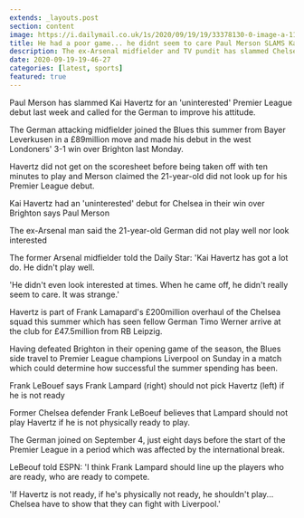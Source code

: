 ```yaml
---
extends: _layouts.post
section: content
image: https://i.dailymail.co.uk/1s/2020/09/19/19/33378130-0-image-a-11_1600540933095.jpg 
title: He had a poor game... he didnt seem to care Paul Merson SLAMS Kai Havertz for his Chelsea debut 
description: The ex-Arsenal midfielder and TV pundit has slammed Chelseas latest attacking signing for an uninterested Premier League debut last week and called for the German to improve his attitude. 
date: 2020-09-19-19-46-27 
categories: [latest, sports] 
featured: true 
--- 
```

Paul Merson has slammed Kai Havertz for an 'uninterested' Premier League debut last week and called for the German to improve his attitude.

The German attacking midfielder joined the Blues this summer from Bayer Leverkusen in a £89million move and made his debut in the west Londoners' 3-1 win over Brighton last Monday.

Havertz did not get on the scoresheet before being taken off with ten minutes to play and Merson claimed the 21-year-old did not look up for his Premier League debut. 

Kai Havertz had an 'uninterested' debut for Chelsea in their win over Brighton says Paul Merson

The ex-Arsenal man said the 21-year-old German did not play well nor look interested

The former Arsenal midfielder told the Daily Star: 'Kai Havertz has got a lot do. He didn't play well.

'He didn't even look interested at times. When he came off, he didn't really seem to care. It was strange.'

Havertz is part of Frank Lamapard's £200million overhaul of the Chelsea squad this summer which has seen fellow German Timo Werner arrive at the club for £47.5million from RB Leipzig. 

Having defeated Brighton in their opening game of the season, the Blues side travel to Premier League champions Liverpool on Sunday in a match which could determine how successful the summer spending has been.

Frank LeBouef says Frank Lampard (right) should not pick Havertz (left) if he is not ready

Former Chelsea defender Frank LeBoeuf believes that Lampard should not play Havertz if he is not physically ready to play.

The German joined on September 4, just eight days before the start of the Premier League in a period which was affected by the international break. 

LeBeouf told ESPN: 'I think Frank Lampard should line up the players who are ready, who are ready to compete.

'If Havertz is not ready, if he's physically not ready, he shouldn't play... Chelsea have to show that they can fight with Liverpool.'


